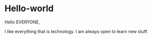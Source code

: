 # Hello-world

Hello EVERYONE,

I like everything that is technology. I am always open to learn new stuff.
